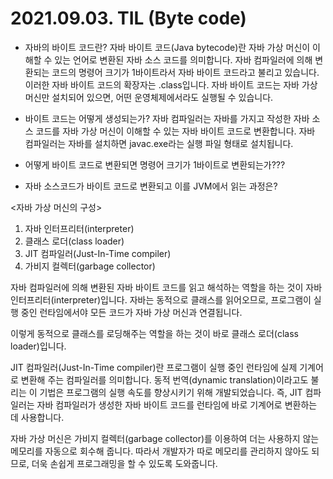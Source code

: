 # 2021.09.03. TIL (Byte code)


- 자바의 바이트 코드란?
자바 바이트 코드(Java bytecode)란 자바 가상 머신이 이해할 수 있는 언어로 변환된 자바 소스 코드를 의미합니다.
자바 컴파일러에 의해 변환되는 코드의 명령어 크기가 1바이트라서 자바 바이트 코드라고 불리고 있습니다.
이러한 자바 바이트 코드의 확장자는 .class입니다.
자바 바이트 코드는 자바 가상 머신만 설치되어 있으면, 어떤 운영체제에서라도 실행될 수 있습니다.

- 바이트 코드는 어떻게 생성되는가?
자바 컴파일러는 자바를 가지고 작성한 자바 소스 코드를 자바 가상 머신이 이해할 수 있는 자바 바이트 코드로 변환합니다.
자바 컴파일러는 자바를 설치하면 javac.exe라는 실행 파일 형태로 설치됩니다.


- 어떻게 바이트 코드로 변환되면 명령어 크기가 1바이트로 변환되는가???



- 자바 소스코드가 바이트 코드로 변환되고 이를 JVM에서 읽는 과정은?

<자바 가상 머신의 구성>
1. 자바 인터프리터(interpreter)
2. 클래스 로더(class loader)
3. JIT 컴파일러(Just-In-Time compiler)
4. 가비지 컬렉터(garbage collector)

자바 컴파일러에 의해 변환된 자바 바이트 코드를 읽고 해석하는 역할을 하는 것이 자바 인터프리터(interpreter)입니다.
자바는 동적으로 클래스를 읽어오므로, 프로그램이 실행 중인 런타임에서야 모든 코드가 자바 가상 머신과 연결됩니다.

이렇게 동적으로 클래스를 로딩해주는 역할을 하는 것이 바로 클래스 로더(class loader)입니다.

JIT 컴파일러(Just-In-Time compiler)란 프로그램이 실행 중인 런타임에 실제 기계어로 변환해 주는 컴파일러를 의미합니다.
동적 번역(dynamic translation)이라고도 불리는 이 기법은 프로그램의 실행 속도를 향상시키기 위해 개발되었습니다.
즉, JIT 컴파일러는 자바 컴파일러가 생성한 자바 바이트 코드를 런타임에 바로 기계어로 변환하는 데 사용합니다.

 자바 가상 머신은 가비지 컬렉터(garbage collector)를 이용하여 더는 사용하지 않는 메모리를 자동으로 회수해 줍니다.
따라서 개발자가 따로 메모리를 관리하지 않아도 되므로, 더욱 손쉽게 프로그래밍을 할 수 있도록 도와줍니다.


